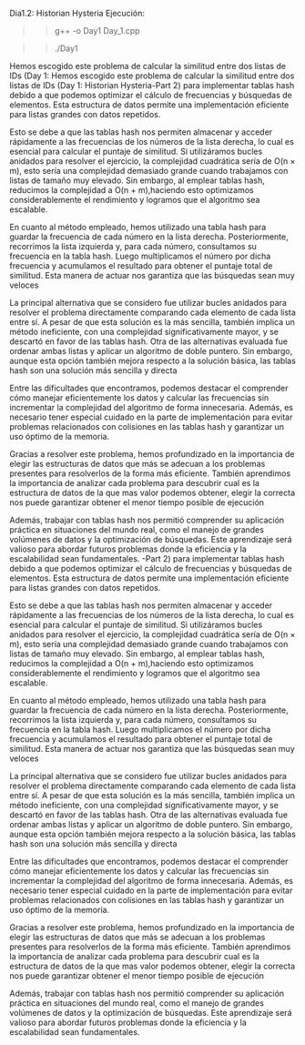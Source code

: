 Dia1.2: Historian Hysteria
Ejecución: 

>>g++ -o Day1 Day_1.cpp

>>./Day1

Hemos escogido este problema de calcular la similitud entre dos listas de IDs (Day 1: Hemos escogido este problema de calcular la similitud entre dos listas de IDs (Day 1: Historian Hysteria-Part 2) para implementar tablas hash debido a que podemos optimizar el cálculo de frecuencias y búsquedas de elementos. Esta estructura de datos permite una implementación eficiente para listas grandes con datos repetidos.

Esto se debe a que las tablas hash nos permiten almacenar y acceder rápidamente a las frecuencias de los números de la lista derecha, lo cual es esencial para calcular el puntaje de similitud. Si utilizáramos bucles anidados para resolver el ejercicio, la complejidad cuadrática sería de O(n × m), esto sería una complejidad demasiado grande cuando trabajamos con listas de tamaño muy elevado. Sin embargo, al emplear tablas hash, reducimos la complejidad a O(n + m),haciendo esto optimizamos considerablemente el rendimiento y logramos que el algoritmo sea escalable.

En cuanto al método empleado, hemos utilizado una tabla hash para guardar la frecuencia de cada número en la lista derecha. Posteriormente, recorrimos la lista izquierda y, para cada número, consultamos su frecuencia en la tabla hash. Luego multiplicamos el número por dicha frecuencia y acumulamos el resultado para obtener el puntaje total de similitud. Esta manera de actuar nos garantiza que las búsquedas sean muy veloces

La principal alternativa que se considero fue utilizar bucles anidados para resolver el problema directamente comparando cada elemento de cada lista entre sí. A pesar de que esta solución es la más sencilla, también implica un método ineficiente, con una complejidad significativamente mayor, y se descartó en favor de las tablas hash. Otra de las alternativas evaluada fue ordenar ambas listas y aplicar un algoritmo de doble puntero. Sin embargo, aunque esta opción también mejora respecto a la solución básica, las tablas hash son una solución más sencilla y directa

Entre las dificultades que encontramos, podemos destacar el comprender cómo manejar eficientemente los datos y calcular las frecuencias sin incrementar la complejidad del algoritmo de forma innecesaria. Además, es necesario tener especial cuidado en la parte de implementación para evitar problemas relacionados con colisiones en las tablas hash y garantizar un uso óptimo de la memoria.

Gracias a resolver este problema, hemos profundizado en la importancia de elegir las estructuras de datos que más se adecuan a los problemas presentes para resolverlos de la forma más eficiente. También aprendimos la importancia de analizar cada problema para descubrir cual es la estructura de datos de la que mas valor podemos obtener, elegir la correcta nos puede garantizar obtener el menor tiempo posible de ejecución

Además, trabajar con tablas hash nos permitió comprender su aplicación práctica en situaciones del mundo real, como el manejo de grandes volúmenes de datos y la optimización de búsquedas. Este aprendizaje será valioso para abordar futuros problemas donde la eficiencia y la escalabilidad sean fundamentales.	
-Part 2) para implementar tablas hash debido a que podemos optimizar el cálculo de frecuencias y búsquedas de elementos. Esta estructura de datos permite una implementación eficiente para listas grandes con datos repetidos.

Esto se debe a que las tablas hash nos permiten almacenar y acceder rápidamente a las frecuencias de los números de la lista derecha, lo cual es esencial para calcular el puntaje de similitud. Si utilizáramos bucles anidados para resolver el ejercicio, la complejidad cuadrática sería de O(n × m), esto sería una complejidad demasiado grande cuando trabajamos con listas de tamaño muy elevado. Sin embargo, al emplear tablas hash, reducimos la complejidad a O(n + m),haciendo esto optimizamos considerablemente el rendimiento y logramos que el algoritmo sea escalable.

En cuanto al método empleado, hemos utilizado una tabla hash para guardar la frecuencia de cada número en la lista derecha. Posteriormente, recorrimos la lista izquierda y, para cada número, consultamos su frecuencia en la tabla hash. Luego multiplicamos el número por dicha frecuencia y acumulamos el resultado para obtener el puntaje total de similitud. Esta manera de actuar nos garantiza que las búsquedas sean muy veloces

La principal alternativa que se considero fue utilizar bucles anidados para resolver el problema directamente comparando cada elemento de cada lista entre sí. A pesar de que esta solución es la más sencilla, también implica un método ineficiente, con una complejidad significativamente mayor, y se descartó en favor de las tablas hash. Otra de las alternativas evaluada fue ordenar ambas listas y aplicar un algoritmo de doble puntero. Sin embargo, aunque esta opción también mejora respecto a la solución básica, las tablas hash son una solución más sencilla y directa

Entre las dificultades que encontramos, podemos destacar el comprender cómo manejar eficientemente los datos y calcular las frecuencias sin incrementar la complejidad del algoritmo de forma innecesaria. Además, es necesario tener especial cuidado en la parte de implementación para evitar problemas relacionados con colisiones en las tablas hash y garantizar un uso óptimo de la memoria.

Gracias a resolver este problema, hemos profundizado en la importancia de elegir las estructuras de datos que más se adecuan a los problemas presentes para resolverlos de la forma más eficiente. También aprendimos la importancia de analizar cada problema para descubrir cual es la estructura de datos de la que mas valor podemos obtener, elegir la correcta nos puede garantizar obtener el menor tiempo posible de ejecución

Además, trabajar con tablas hash nos permitió comprender su aplicación práctica en situaciones del mundo real, como el manejo de grandes volúmenes de datos y la optimización de búsquedas. Este aprendizaje será valioso para abordar futuros problemas donde la eficiencia y la escalabilidad sean fundamentales.	

